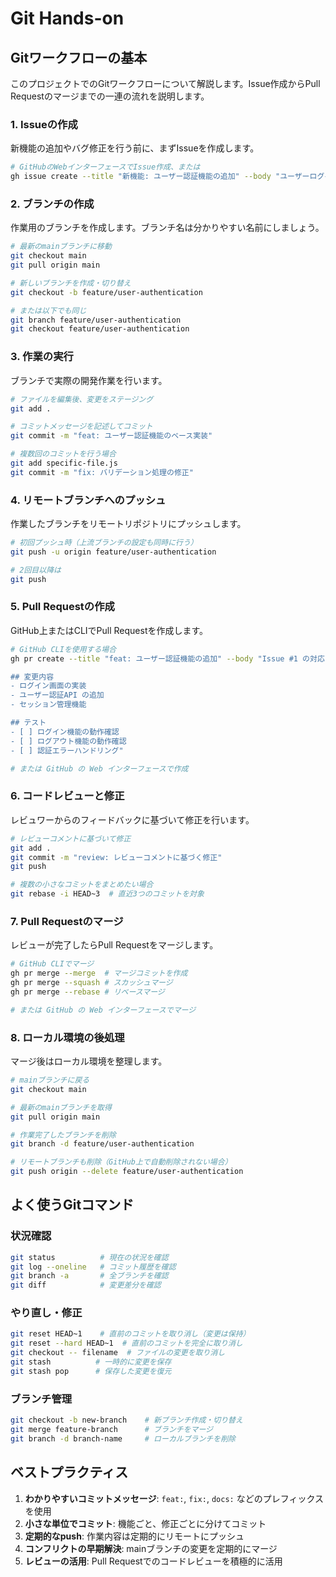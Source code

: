 # Git Hands-on

## Gitワークフローの基本

このプロジェクトでのGitワークフローについて解説します。Issue作成からPull Requestのマージまでの一連の流れを説明します。

### 1. Issueの作成

新機能の追加やバグ修正を行う前に、まずIssueを作成します。

```bash
# GitHubのWebインターフェースでIssue作成、または
gh issue create --title "新機能: ユーザー認証機能の追加" --body "ユーザーログイン・ログアウト機能を実装する"
```

### 2. ブランチの作成

作業用のブランチを作成します。ブランチ名は分かりやすい名前にしましょう。

```bash
# 最新のmainブランチに移動
git checkout main
git pull origin main

# 新しいブランチを作成・切り替え
git checkout -b feature/user-authentication

# または以下でも同じ
git branch feature/user-authentication
git checkout feature/user-authentication
```

### 3. 作業の実行

ブランチで実際の開発作業を行います。

```bash
# ファイルを編集後、変更をステージング
git add .

# コミットメッセージを記述してコミット
git commit -m "feat: ユーザー認証機能のベース実装"

# 複数回のコミットを行う場合
git add specific-file.js
git commit -m "fix: バリデーション処理の修正"
```

### 4. リモートブランチへのプッシュ

作業したブランチをリモートリポジトリにプッシュします。

```bash
# 初回プッシュ時（上流ブランチの設定も同時に行う）
git push -u origin feature/user-authentication

# 2回目以降は
git push
```

### 5. Pull Requestの作成

GitHub上またはCLIでPull Requestを作成します。

```bash
# GitHub CLIを使用する場合
gh pr create --title "feat: ユーザー認証機能の追加" --body "Issue #1 の対応

## 変更内容
- ログイン画面の実装
- ユーザー認証API の追加
- セッション管理機能

## テスト
- [ ] ログイン機能の動作確認
- [ ] ログアウト機能の動作確認
- [ ] 認証エラーハンドリング"

# または GitHub の Web インターフェースで作成
```

### 6. コードレビューと修正

レビュワーからのフィードバックに基づいて修正を行います。

```bash
# レビューコメントに基づいて修正
git add .
git commit -m "review: レビューコメントに基づく修正"
git push

# 複数の小さなコミットをまとめたい場合
git rebase -i HEAD~3  # 直近3つのコミットを対象
```

### 7. Pull Requestのマージ

レビューが完了したらPull Requestをマージします。

```bash
# GitHub CLIでマージ
gh pr merge --merge  # マージコミットを作成
gh pr merge --squash # スカッシュマージ
gh pr merge --rebase # リベースマージ

# または GitHub の Web インターフェースでマージ
```

### 8. ローカル環境の後処理

マージ後はローカル環境を整理します。

```bash
# mainブランチに戻る
git checkout main

# 最新のmainブランチを取得
git pull origin main

# 作業完了したブランチを削除
git branch -d feature/user-authentication

# リモートブランチも削除（GitHub上で自動削除されない場合）
git push origin --delete feature/user-authentication
```

## よく使うGitコマンド

### 状況確認
```bash
git status          # 現在の状況を確認
git log --oneline   # コミット履歴を確認
git branch -a       # 全ブランチを確認
git diff            # 変更差分を確認
```

### やり直し・修正
```bash
git reset HEAD~1    # 直前のコミットを取り消し（変更は保持）
git reset --hard HEAD~1  # 直前のコミットを完全に取り消し
git checkout -- filename  # ファイルの変更を取り消し
git stash          # 一時的に変更を保存
git stash pop      # 保存した変更を復元
```

### ブランチ管理
```bash
git checkout -b new-branch    # 新ブランチ作成・切り替え
git merge feature-branch      # ブランチをマージ
git branch -d branch-name     # ローカルブランチを削除
```

## ベストプラクティス

1. **わかりやすいコミットメッセージ**: `feat:`, `fix:`, `docs:` などのプレフィックスを使用
2. **小さな単位でコミット**: 機能ごと、修正ごとに分けてコミット
3. **定期的なpush**: 作業内容は定期的にリモートにプッシュ
4. **コンフリクトの早期解決**: mainブランチの変更を定期的にマージ
5. **レビューの活用**: Pull Requestでのコードレビューを積極的に活用
